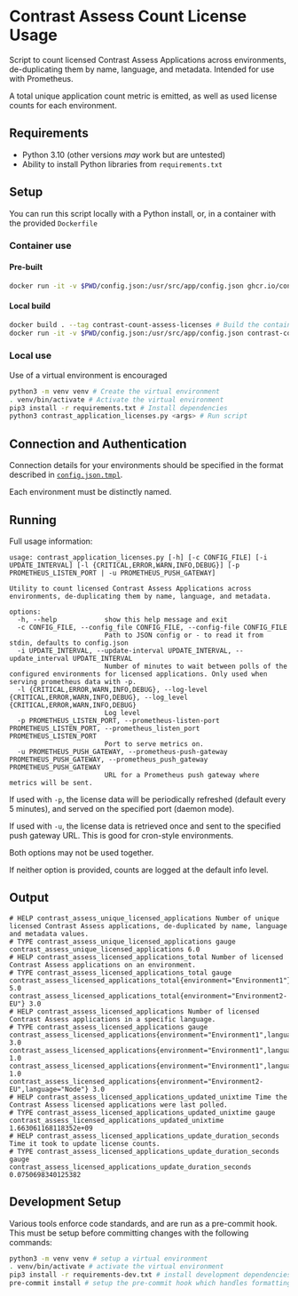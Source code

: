 # Contrast Assess Count License Usage

Script to count licensed Contrast Assess Applications across environments, de-duplicating them by name, language, and metadata.
Intended for use with Prometheus.

A total unique application count metric is emitted, as well as used license counts for each environment.

## Requirements
- Python 3.10 (other versions _may_ work but are untested)
- Ability to install Python libraries from `requirements.txt`

## Setup
You can run this script locally with a Python install, or, in a container with the provided `Dockerfile`

### Container use

#### Pre-built
```bash
docker run -it -v $PWD/config.json:/usr/src/app/config.json ghcr.io/contrast-security-oss/assess-application-counter:main <...args...>
```

#### Local build
```bash
docker build . --tag contrast-count-assess-licenses # Build the container
docker run -it -v $PWD/config.json:/usr/src/app/config.json contrast-count-assess-licenses <...args...> # Run the container
```

### Local use
Use of a virtual environment is encouraged
```bash
python3 -m venv venv # Create the virtual environment
. venv/bin/activate # Activate the virtual environment
pip3 install -r requirements.txt # Install dependencies
python3 contrast_application_licenses.py <args> # Run script
```

## Connection and Authentication

Connection details for your environments should be specified in the format described in [`config.json.tmpl`](config.json.tmpl).

Each environment must be distinctly named.

## Running

Full usage information:

```
usage: contrast_application_licenses.py [-h] [-c CONFIG_FILE] [-i UPDATE_INTERVAL] [-l {CRITICAL,ERROR,WARN,INFO,DEBUG}] [-p PROMETHEUS_LISTEN_PORT | -u PROMETHEUS_PUSH_GATEWAY]

Utility to count licensed Contrast Assess Applications across environments, de-duplicating them by name, language, and metadata.

options:
  -h, --help            show this help message and exit
  -c CONFIG_FILE, --config_file CONFIG_FILE, --config-file CONFIG_FILE
                        Path to JSON config or - to read it from stdin, defaults to config.json
  -i UPDATE_INTERVAL, --update-interval UPDATE_INTERVAL, --update_interval UPDATE_INTERVAL
                        Number of minutes to wait between polls of the configured environments for licensed applications. Only used when serving prometheus data with -p.
  -l {CRITICAL,ERROR,WARN,INFO,DEBUG}, --log-level {CRITICAL,ERROR,WARN,INFO,DEBUG}, --log_level {CRITICAL,ERROR,WARN,INFO,DEBUG}
                        Log level
  -p PROMETHEUS_LISTEN_PORT, --prometheus-listen-port PROMETHEUS_LISTEN_PORT, --prometheus_listen_port PROMETHEUS_LISTEN_PORT
                        Port to serve metrics on.
  -u PROMETHEUS_PUSH_GATEWAY, --prometheus-push-gateway PROMETHEUS_PUSH_GATEWAY, --prometheus_push_gateway PROMETHEUS_PUSH_GATEWAY
                        URL for a Prometheus push gateway where metrics will be sent.
```

If used with `-p`, the license data will be periodically refreshed (default every 5 minutes), and served on the specified port (daemon mode).

If used with `-u`, the license data is retrieved once and sent to the specified push gateway URL. This is good for cron-style environments.

Both options may not be used together.

If neither option is provided, counts are logged at the default info level.

## Output

```
# HELP contrast_assess_unique_licensed_applications Number of unique licensed Contrast Assess applications, de-duplicated by name, language and metadata values.
# TYPE contrast_assess_unique_licensed_applications gauge
contrast_assess_unique_licensed_applications 6.0
# HELP contrast_assess_licensed_applications_total Number of licensed Contrast Assess applications on an environment.
# TYPE contrast_assess_licensed_applications_total gauge
contrast_assess_licensed_applications_total{environment="Environment1"} 5.0
contrast_assess_licensed_applications_total{environment="Environment2-EU"} 3.0
# HELP contrast_assess_licensed_applications Number of licensed Contrast Assess applications in a specific language.
# TYPE contrast_assess_licensed_applications gauge
contrast_assess_licensed_applications{environment="Environment1",language="Node"} 3.0
contrast_assess_licensed_applications{environment="Environment1",language="Java"} 1.0
contrast_assess_licensed_applications{environment="Environment1",language="PHP"} 1.0
contrast_assess_licensed_applications{environment="Environment2-EU",language="Node"} 3.0
# HELP contrast_assess_licensed_applications_updated_unixtime Time the Contrast Assess licensed applications were last polled.
# TYPE contrast_assess_licensed_applications_updated_unixtime gauge
contrast_assess_licensed_applications_updated_unixtime 1.663061168118352e+09
# HELP contrast_assess_licensed_applications_update_duration_seconds Time it took to update license counts.
# TYPE contrast_assess_licensed_applications_update_duration_seconds gauge
contrast_assess_licensed_applications_update_duration_seconds 0.0750698340125382

```

## Development Setup
Various tools enforce code standards, and are run as a pre-commit hook. This must be setup before committing changes with the following commands:
```bash
python3 -m venv venv # setup a virtual environment
. venv/bin/activate # activate the virtual environment
pip3 install -r requirements-dev.txt # install development dependencies (will also include app dependencies)
pre-commit install # setup the pre-commit hook which handles formatting
```

